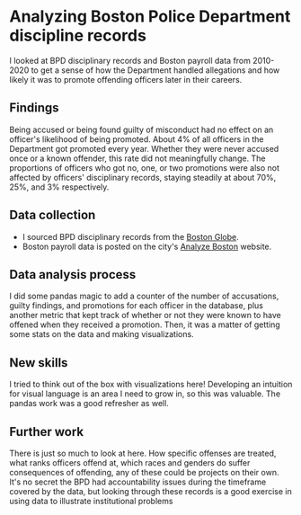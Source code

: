 # Analyzing Boston Police Department discipline records

I looked at BPD disciplinary records and Boston payroll data from 2010-2020 to get a sense of how the Department handled allegations and how likely it was to promote offending officers later in their careers.

## Findings

Being accused or being found guilty of misconduct had no effect on an officer's likelihood of being promoted. About 4% of all officers in the Department got promoted every year. Whether they were never accused once or a known offender, this rate did not meaningfully change. The proportions of officers who got no, one, or two promotions were also not affected by officers' disciplinary records, staying steadily at about 70%, 25%, and 3% respectively.

## Data collection

- I sourced BPD disciplinary records from the [Boston Globe](https://www.bostonglobe.com/2020/11/24/metro/heres-searchable-database-boston-police-department-internal-investigations-disciplinary-actions-more/).
- Boston payroll data is posted on the city's [Analyze Boston](https://data.boston.gov/dataset/employee-earnings-report) website.

## Data analysis process

I did some pandas magic to add a counter of the number of accusations, guilty findings, and promotions for each officer in the database, plus another metric that kept track of whether or not they were known to have offened when they received a promotion. Then, it was a matter of getting some stats on the data and making visualizations.

## New skills

I tried to think out of the box with visualizations here! Developing an intuition for visual language is an area I need to grow in, so this was valuable. The pandas work was a good refresher as well.

## Further work

There is just so much to look at here. How specific offenses are treated, what ranks officers offend at, which races and genders do suffer consequences of offending, any of these could be projects on their own. It's no secret the BPD had accountability issues during the timeframe covered by the data, but looking through these records is a good exercise in using data to illustrate institutional problems
